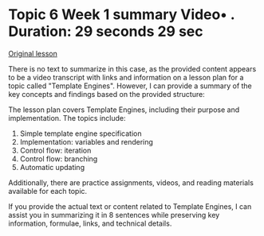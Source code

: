 # Topic 6 Week 1 summary Video• . Duration: 29 seconds 29 sec

[Original lesson](https://www.coursera.org/learn/uol-web-development/lecture/Phjey/topic-6-week-1-summary)

There is no text to summarize in this case, as the provided content appears to be a video transcript with links and information on a lesson plan for a topic called "Template Engines". However, I can provide a summary of the key concepts and findings based on the provided structure:

The lesson plan covers Template Engines, including their purpose and implementation. The topics include:

1. Simple template engine specification
2. Implementation: variables and rendering
3. Control flow: iteration
4. Control flow: branching
5. Automatic updating

Additionally, there are practice assignments, videos, and reading materials available for each topic.

If you provide the actual text or content related to Template Engines, I can assist you in summarizing it in 8 sentences while preserving key information, formulae, links, and technical details.

